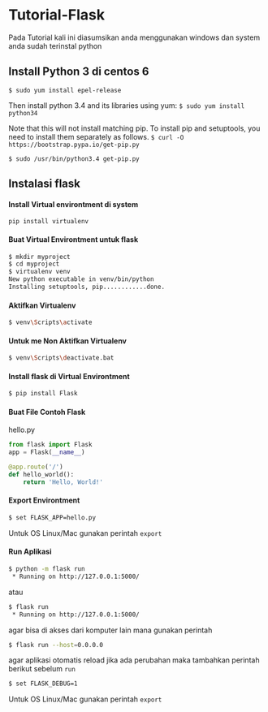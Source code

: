 # Tutorial-Flask

Pada Tutorial kali ini diasumsikan anda menggunakan windows dan system anda sudah terinstal python

## Install Python 3 di centos 6 ##

``$ sudo yum install epel-release``

Then install python 3.4 and its libraries using yum:
``$ sudo yum install python34``

Note that this will not install matching pip. To install pip and setuptools, you need to install them separately as follows.
``$ curl -O https://bootstrap.pypa.io/get-pip.py``

``$ sudo /usr/bin/python3.4 get-pip.py``

## Instalasi flask ##

#### Install Virtual environtment di system ####

`` pip install virtualenv ``

#### Buat Virtual Environtment untuk flask ####

```bash
$ mkdir myproject
$ cd myproject
$ virtualenv venv
New python executable in venv/bin/python
Installing setuptools, pip............done.
```

#### Aktifkan Virtualenv ####

```bash
$ venv\Scripts\activate
```

#### Untuk me Non Aktifkan Virtualenv ####

```bash
$ venv\Scripts\deactivate.bat
```

#### Install flask di Virtual Environtment ####

```bash
$ pip install Flask
```

#### Buat File Contoh Flask ###

hello.py

```python
from flask import Flask
app = Flask(__name__)

@app.route('/')
def hello_world():
    return 'Hello, World!'
```

#### Export Environtment #####

```bash
$ set FLASK_APP=hello.py
```

Untuk OS Linux/Mac gunakan perintah ``export``

#### Run Aplikasi #####

```bash
$ python -m flask run
 * Running on http://127.0.0.1:5000/
```

atau

```bash
$ flask run
 * Running on http://127.0.0.1:5000/
```

agar bisa di akses dari komputer lain mana gunakan perintah 

```bash
$ flask run --host=0.0.0.0
```

agar aplikasi otomatis reload jika ada perubahan maka tambahkan perintah berikut sebelum ``run``

```bash
$ set FLASK_DEBUG=1
```

Untuk OS Linux/Mac gunakan perintah ``export``
